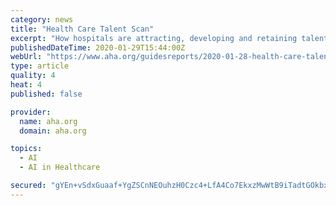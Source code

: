 ```yaml
---
category: news
title: "Health Care Talent Scan"
excerpt: "How hospitals are attracting, developing and retaining talent. The impact of artificial intelligence and automation on the health care workforce and HR operations. New staffing opportunities and challenges that come with new care models. Workforce overview: A by-the-numbers look at the state of health care hiring, and how supply and demand vary ..."
publishedDateTime: 2020-01-29T15:44:00Z
webUrl: "https://www.aha.org/guidesreports/2020-01-28-health-care-talent-scan"
type: article
quality: 4
heat: 4
published: false

provider:
  name: aha.org
  domain: aha.org

topics:
  - AI
  - AI in Healthcare

secured: "gYEn+vSdxGuaaf+YgZSCnNEOuhzH0Czc4+LfA4Co7EkxzMwWtB9iTadtGOkbxoyxZc9zafY8I9Ora2PbDvhQiBvQCifKCdZD/IupJpYrZZlhq9lMLYkXTtDfMSzsL4/jpkV7ueQUKX0tk8TlEY61bTzimuinVvX9PwM4yEcJlt0U44VDcFbsxRhckLiMB1VAwDuLh50gGI3DoX3jNjTbZkgxD38cRMAkMAQeIl0ShzGkSMHqyeln0Hw0t+z5392yBnpGTPU7yaUzl8fyR3psEkrJ4pBJ+/Njp7+MZHugtFtIt+co5RG4wC+YQ+mal0VEcMEzHprp6kluMFRj7xraK7tE1AjVgnCslC98+GPgBnz6BPUkJSJtuH9cN/jQBnAsnv8W+Fcmj76/fQc+pw3urxQa2WpniH+we+QOw4MrDxf3VoI2sTl591zQr1dznMd3DA9AKy5dAw1LbL+iqViXWvuteT3p1f0jN1Z2JkCmEOQ=;BCmeotO8todn8mrFivXkuw=="
---
```


